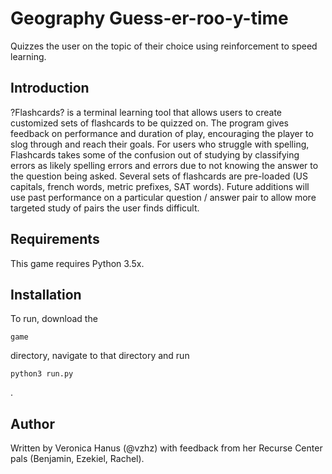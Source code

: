 # Geography Guess-er-roo-y-time
Quizzes the user on the topic of their choice using reinforcement to speed learning.

Introduction
------------------
?Flashcards? is a terminal learning tool that allows users to create customized sets of flashcards to be quizzed on.  The program gives feedback on performance and duration of play, encouraging the player to slog through and reach their goals.  For users who struggle with spelling, Flashcards takes some of the confusion out of studying by classifying errors as likely spelling errors and errors due to not knowing the answer to the question being asked.  Several sets of flashcards are pre-loaded (US capitals, french words, metric prefixes, SAT words).  Future additions will use past performance on a particular question / answer pair to allow more targeted study of pairs the user finds difficult.

Requirements
--------------------
This game requires Python 3.5x.

Installation
---------------
To run, download the <pre><code>game</code></pre> directory, navigate to that directory and run <pre><code>python3 run.py</code></pre>.

Author
----------
Written by Veronica Hanus (@vzhz) with feedback from her Recurse Center pals (Benjamin, Ezekiel, Rachel).  
